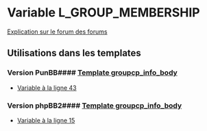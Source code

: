 # Variable L_GROUP_MEMBERSHIP
[Explication sur le forum des forums](http://forum.forumactif.com/t294113-listing-des-variables#L_GROUP_MEMBERSHIP)
## Utilisations dans les templates
### Version PunBB#### [Template groupcp_info_body](punbb/groupcp_info_body.md)
* [Variable à la ligne 43](../punbb/groupcp_info_body.tpl#L43)
### Version phpBB2#### [Template groupcp_info_body](subsilver/groupcp_info_body.md)
* [Variable à la ligne 15](../subsilver/groupcp_info_body.tpl#L15)